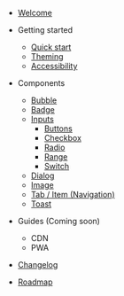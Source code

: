 - [Welcome](welcome.md)

- Getting started

  - [Quick start](getting-started/quickstart.md)
  - [Theming](getting-started/theming.md)
  - [Accessibility](getting-started/accessibility.md)

- Components

  - [Bubble](components/bubble.md)
  - [Badge](components/badges.md)
  - [Inputs](components/inputs.md)
    - [Buttons](components/inputs.md?id=buttons)
    - [Checkbox](components/inputs.md?id=checkbox)
    - [Radio](components/inputs.md?id=radio)
    - [Range](components/inputs.md?id=range)
    - [Switch](components/inputs.md?id=switch)
  - [Dialog](components/dialog.md)
  - [Image](components/image.md)
  - [Tab / Item (Navigation)](components/tab.md)
  - [Toast](components/toast.md)

- Guides (Coming soon)
  - CDN
  - PWA

- [Changelog](changelog.md)
- [Roadmap](roadmap.md)
